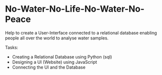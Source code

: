 # No-Water-No-Life-No-Water-No-Peace
Help to create a User-Interface connected to a relational database enabling people all over the world to analyse water samples. 

Tasks: 
- Creating a Relational Database using Python (sql)
- Designing a UI (Website) using JavaScript
- Connecting the UI and the Database





